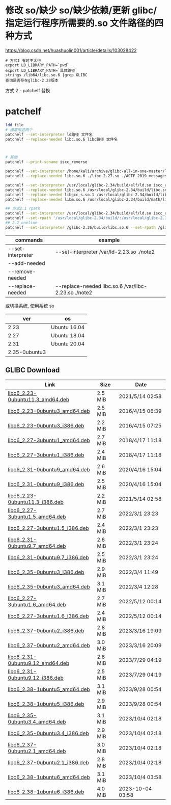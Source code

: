 # 修改 so/缺少 so/缺少依赖/更新 glibc/指定运行程序所需要的.so 文件路径的四种方式

https://blog.csdn.net/huashuolin001/article/details/103028422

```
# 方式1 有时不太行
export LD_LIBRARY_PATH=`pwd`
export LD_LIBRARY_PATH=`具体路径`
strings /lib64/libc.so.6 |grep GLIBC
查询是否存在glibc-2.28版本
```

方式 2 - patchelf 替换

# patchelf

```sh
ldd file
# 通常用这两个
patchelf --set-interpreter ld路径 文件名
patchelf --replace-needed libc.so.6 libc路径 文件名



# 其他
patchelf --print-soname iscc_reverse

patchelf --set-interpreter /home/kali/archive/glibc-all-in-one-master/libs/2.27-3ubuntu1_amd64/ld-linux-x86-64.so.2 ./ACTF_2019_message
patchelf --replace-needed libc.so.6 ./libc-2.27.so ./ACTF_2019_messages

patchelf --set-interpreter /usr/local/glibc-2.34/build/elf/ld.so iscc_reverse
patchelf --replace-needed libc.so.6 /usr/local/glibc-2.34/build/libc.so iscc_reverse
patchelf --replace-needed libgcc_s.so.1 /usr/local/glibc-2.34/build/libgcc_s.so.1 iscc_reverse
patchelf --replace-needed libm.so.6 /usr/local/glibc-2.34/build/math/libm.so.6 iscc_reverse

## 方式2.1 rpath
patchelf --set-interpreter /usr/local/glibc-2.34/build/elf/ld.so iscc_reverse
patchelf --set-rpath '/usr/local/glibc-2.34/build/:/usr/local/glibc-2.34/build/math/' iscc_reverse
## 2.2 oneline
patchelf --set-interpreter /glibc-2.36/build/libc.so.6 --set-rpath /glibc-2.36/build ./sa
```

| commands          | example                                              |
| ----------------- | ---------------------------------------------------- |
| --set-interpreter | --set-interpreter /var/ld-2.23.so ./note2            |
| --add-needed      |
| --remove-needed   |
| --replace-needed  | --replace-needed libc.so.6 /var/libc-2.23.so ./note2 |

或切换系统, 使用系统 so

| ver           | os           |
| ------------- | ------------ |
| 2.23          | Ubuntu 16.04 |
| 2.27          | Ubuntu 18.04 |
| 2.31          | Ubuntu 20.04 |
| 2.35-0ubuntu3 |              |

## GLIBC Download

| Link                                                                                                                              | Size    | Date             |
| --------------------------------------------------------------------------------------------------------------------------------- | ------- | ---------------- |
| [libc6_2.23-0ubuntu11.3_amd64.deb](https://mirror.tuna.tsinghua.edu.cn/ubuntu/pool/main/g/glibc/libc6_2.23-0ubuntu11.3_amd64.deb) | 2.5 MiB | 2021/5/14 02:58  |
| [libc6_2.23-0ubuntu3_amd64.deb](https://mirror.tuna.tsinghua.edu.cn/ubuntu/pool/main/g/glibc/libc6_2.23-0ubuntu3_amd64.deb)       | 2.5 MiB | 2016/4/15 06:39  |
| [libc6_2.23-0ubuntu3_i386.deb](https://mirror.tuna.tsinghua.edu.cn/ubuntu/pool/main/g/glibc/libc6_2.23-0ubuntu3_i386.deb)         | 2.2 MiB | 2016/4/15 07:25  |
| [libc6_2.27-3ubuntu1_amd64.deb](https://mirror.tuna.tsinghua.edu.cn/ubuntu/pool/main/g/glibc/libc6_2.27-3ubuntu1_amd64.deb)       | 2.7 MiB | 2018/4/17 11:18  |
| [libc6_2.27-3ubuntu1_i386.deb](https://mirror.tuna.tsinghua.edu.cn/ubuntu/pool/main/g/glibc/libc6_2.27-3ubuntu1_i386.deb)         | 2.4 MiB | 2018/4/17 11:18  |
| [libc6_2.31-0ubuntu9_amd64.deb](https://mirror.tuna.tsinghua.edu.cn/ubuntu/pool/main/g/glibc/libc6_2.31-0ubuntu9_amd64.deb)       | 2.6 MiB | 2020/4/16 15:04  |
| [libc6_2.31-0ubuntu9_i386.deb](https://mirror.tuna.tsinghua.edu.cn/ubuntu/pool/main/g/glibc/libc6_2.31-0ubuntu9_i386.deb)         | 2.5 MiB | 2020/4/16 15:04  |
| [libc6_2.23-0ubuntu11.3_i386.deb](https://mirror.tuna.tsinghua.edu.cn/ubuntu/pool/main/g/glibc/libc6_2.23-0ubuntu11.3_i386.deb)   | 2.2 MiB | 2021/5/14 02:58  |
| [libc6_2.27-3ubuntu1.5_amd64.deb](https://mirror.tuna.tsinghua.edu.cn/ubuntu/pool/main/g/glibc/libc6_2.27-3ubuntu1.5_amd64.deb)   | 2.7 MiB | 2022/3/1 23:23   |
| [libc6_2.27-3ubuntu1.5_i386.deb](https://mirror.tuna.tsinghua.edu.cn/ubuntu/pool/main/g/glibc/libc6_2.27-3ubuntu1.5_i386.deb)     | 2.4 MiB | 2022/3/1 23:23   |
| [libc6_2.31-0ubuntu9.7_amd64.deb](https://mirror.tuna.tsinghua.edu.cn/ubuntu/pool/main/g/glibc/libc6_2.31-0ubuntu9.7_amd64.deb)   | 2.6 MiB | 2022/3/1 23:24   |
| [libc6_2.31-0ubuntu9.7_i386.deb](https://mirror.tuna.tsinghua.edu.cn/ubuntu/pool/main/g/glibc/libc6_2.31-0ubuntu9.7_i386.deb)     | 2.5 MiB | 2022/3/1 23:24   |
| [libc6_2.35-0ubuntu3_i386.deb](https://mirror.tuna.tsinghua.edu.cn/ubuntu/pool/main/g/glibc/libc6_2.35-0ubuntu3_i386.deb)         | 2.9 MiB | 2022/3/4 11:49   |
| [libc6_2.35-0ubuntu3_amd64.deb](https://mirror.tuna.tsinghua.edu.cn/ubuntu/pool/main/g/glibc/libc6_2.35-0ubuntu3_amd64.deb)       | 3.1 MiB | 2022/3/4 12:28   |
| [libc6_2.27-3ubuntu1.6_amd64.deb](https://mirror.tuna.tsinghua.edu.cn/ubuntu/pool/main/g/glibc/libc6_2.27-3ubuntu1.6_amd64.deb)   | 2.7 MiB | 2022/5/12 00:14  |
| [libc6_2.27-3ubuntu1.6_i386.deb](https://mirror.tuna.tsinghua.edu.cn/ubuntu/pool/main/g/glibc/libc6_2.27-3ubuntu1.6_i386.deb)     | 2.4 MiB | 2022/5/12 00:14  |
| [libc6_2.37-0ubuntu2_i386.deb](https://mirror.tuna.tsinghua.edu.cn/ubuntu/pool/main/g/glibc/libc6_2.37-0ubuntu2_i386.deb)         | 2.8 MiB | 2023/3/16 19:09  |
| [libc6_2.37-0ubuntu2_amd64.deb](https://mirror.tuna.tsinghua.edu.cn/ubuntu/pool/main/g/glibc/libc6_2.37-0ubuntu2_amd64.deb)       | 3.0 MiB | 2023/3/16 20:09  |
| [libc6_2.31-0ubuntu9.12_amd64.deb](https://mirror.tuna.tsinghua.edu.cn/ubuntu/pool/main/g/glibc/libc6_2.31-0ubuntu9.12_amd64.deb) | 2.6 MiB | 2023/7/29 04:19  |
| [libc6_2.31-0ubuntu9.12_i386.deb](https://mirror.tuna.tsinghua.edu.cn/ubuntu/pool/main/g/glibc/libc6_2.31-0ubuntu9.12_i386.deb)   | 2.5 MiB | 2023/7/29 04:19  |
| [libc6_2.38-1ubuntu5_amd64.deb](https://mirror.tuna.tsinghua.edu.cn/ubuntu/pool/main/g/glibc/libc6_2.38-1ubuntu5_amd64.deb)       | 3.1 MiB | 2023/9/28 00:54  |
| [libc6_2.38-1ubuntu5_i386.deb](https://mirror.tuna.tsinghua.edu.cn/ubuntu/pool/main/g/glibc/libc6_2.38-1ubuntu5_i386.deb)         | 2.9 MiB | 2023/9/28 00:54  |
| [libc6_2.35-0ubuntu3.4_amd64.deb](https://mirror.tuna.tsinghua.edu.cn/ubuntu/pool/main/g/glibc/libc6_2.35-0ubuntu3.4_amd64.deb)   | 3.1 MiB | 2023/10/4 02:18  |
| [libc6_2.35-0ubuntu3.4_i386.deb](https://mirror.tuna.tsinghua.edu.cn/ubuntu/pool/main/g/glibc/libc6_2.35-0ubuntu3.4_i386.deb)     | 2.9 MiB | 2023/10/4 02:18  |
| [libc6_2.37-0ubuntu2.1_amd64.deb](https://mirror.tuna.tsinghua.edu.cn/ubuntu/pool/main/g/glibc/libc6_2.37-0ubuntu2.1_amd64.deb)   | 3.0 MiB | 2023/10/4 02:18  |
| [libc6_2.37-0ubuntu2.1_i386.deb](https://mirror.tuna.tsinghua.edu.cn/ubuntu/pool/main/g/glibc/libc6_2.37-0ubuntu2.1_i386.deb)     | 2.8 MiB | 2023/10/4 02:18  |
| [libc6_2.38-1ubuntu6_amd64.deb](https://mirror.tuna.tsinghua.edu.cn/ubuntu/pool/main/g/glibc/libc6_2.38-1ubuntu6_amd64.deb)       | 3.1 MiB | 2023/10/4 03:58  |
| [libc6_2.38-1ubuntu6_i386.deb](https://mirror.tuna.tsinghua.edu.cn/ubuntu/pool/main/g/glibc/libc6_2.38-1ubuntu6_i386.deb)         | 4.0 MiB | 2023-10-04 03:58 |
